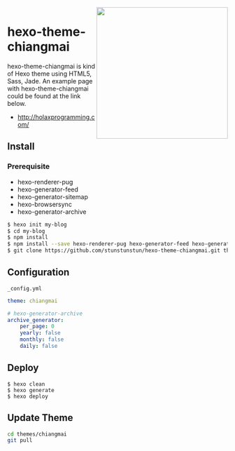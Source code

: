 
<img src='http://www.chiangmaijointour.com/upload/logo.JPG' height='300' align='right' />

# hexo-theme-chiangmai

hexo-theme-chiangmai is kind of Hexo theme using HTML5, Sass, Jade.
An example page with hexo-theme-chiangmai could be found at the link below.

- http://holaxprogramming.com/

## Install

### Prerequisite

- hexo-renderer-pug
- hexo-generator-feed 
- hexo-generator-sitemap 
- hexo-browsersync 
- hexo-generator-archive

``` bash
$ hexo init my-blog
$ cd my-blog
$ npm install
$ npm install --save hexo-renderer-pug hexo-generator-feed hexo-generator-sitemap hexo-browsersync hexo-generator-archive
$ git clone https://github.com/stunstunstun/hexo-theme-chiangmai.git themes/chiangmai
```

## Configuration

`_config.yml`

```yaml
theme: chiangmai

# hexo-generator-archive
archive_generator:
    per_page: 0
    yearly: false
    monthly: false
    daily: false
```
## Deploy

```shell
$ hexo clean
$ hexo generate
$ hexo deploy
```

## Update Theme

``` bash
cd themes/chiangmai
git pull
```
